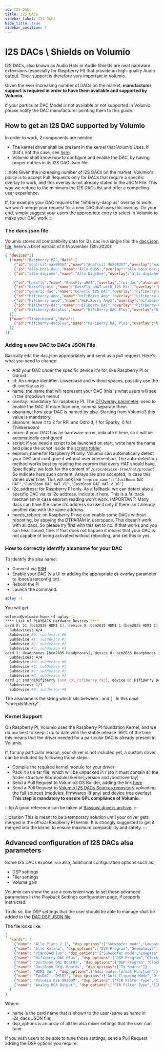 ```yaml
---
id: I2S DACs
title: I2S DACs
sidebar_label: I2S DACs
hide_title: true
sidebar_position: 7
---
```


# I2S DACs \ Shields on Volumio

I2S DACs, also known as Audio Hats or Audio Shields are neat hardware extensions (especially for Raspberry PI) that provide an high-quality Audio output. Their support is therefore
very important in Volumio.

Given the ever-increasing number of DACs on the market, **manufacturer support is required in order to have them available and supported by Volumio.**

If your particular DAC Model is not available or not supported in Volumio, please notify the DAC manufacturer pointing them to this guide.

## How to get an I2S DAC supported by Volumio

In order to work, 2 components are needed:

* The kernel driver shall be present in the kernel that Volumio Uses. If that's not the case, see [here](#kernel-support).
* Volumio shall know how to configure and enable the DAC, by having proper entries in its I2S DAC Json file.

:::note
Given the increasing number of I2S DACs on the market, Volumio's policy is to accept Pull Requests only for DACs that require a specific overlay to work, and this overlay is not already stated in the JSON File. This way we reduce to the minimum the I2S DACs list and offer a compelling user experience.

If, for example your DAC requires the "hifiberry-dacplus" overlay to work, we won't merge your request for a new DAC that uses this overlay. On your end, simply suggest your users the appropriate entry to select in Volumio to make your DAC work.
:::

### The dacs.json file

Volumio stores all compatibility data for i2s dac in a single file: the  [dacs.json file](https://github.com/volumio/volumio3-backend/blob/master/app/plugins/system_controller/i2s_dacs/dacs.json),
here's a brief extract of it (November 13th 2020):

```json
{ "devices":[
  {"name":"Raspberry PI","data":[
    {"id":"adafruit-max98357","name":"Adafruit MAX98357","overlay":"max98357a","alsanum":"2","alsacard":"MAX98357A","mixer":"","modules":"","script":"","needsreboot":"yes"},
    {"id":"allo-boss-dac","name":"Allo BOSS","overlay":"allo-boss-dac-pcm512x-audio","alsanum":"2","alsacard":"BossDAC","mixer":"Digital","modules":"","script":"","needsreboot":"yes"},
    {"id":"allo-digione","name":"Allo DigiOne","overlay":"allo-digione","alsanum":"2","alsacard":"sndallodigione","mixer":"","modules":"","script":"","needsreboot":"yes"},

    {"id":"bassfly","name":"BassFly-uHAT","overlay":"rpi-dac","alsanum":"2","alsacard":"sndrpirpidac","mixer":"","modules":"","script":"bassfly-init.sh","needsreboot":"yes"},
    {"id":"bassfly-mic","name":"BassFly-uHAT with I2S Mic","overlay":"googlevoicehat-soundcard","alsanum":"2","alsacard":"sndrpigooglevoi","mixer":"","modules":"","script":"bassfly-init.sh","needsreboot":"yes"},
    {"id":"generic-dac","name":"Generic I2S DAC","overlay":"hifiberry-dac","alsanum":"2","alsacard":"sndrpihifiberry","mixer":"","modules":"","script":"","needsreboot":"yes"},
    {"id":"hifiberry-amp","name":"HiFiBerry Amp","overlay":"hifiberry-amp","alsanum":"2","mixer":"Master","modules":"","script":"","needsreboot":"yes"},
    {"id":"hifiberry-amp2","name":"HiFiBerry Amp2","overlay":"hifiberry-dacplus","alsanum":"2","alsacard":"sndrpihifiberry","mixer":"Digital","modules":"","script":"","eeprom_name":"HiFiBerry DAC+","i2c_address":"4d","needsreboot":"no"},
    {"id":"hifiberry-dac","name":"HiFiBerry DAC","overlay":"hifiberry-dac","alsanum":"2","alsacard":"sndrpihifiberry","mixer":"","modules":"","script":"","needsreboot":"yes"},
    {"id":"hifiberry-dacplus","name":"HiFiBerry DAC Plus","overlay":"hifiberry-dacplus","alsanum":"2","alsacard":"sndrpihifiberry","mixer":"Digital","modules":"","script":"","eeprom_name":"HiFiBerry DAC+","i2c_address":"4d","needsreboot":"no"}
  ]},
  {"name":"Tinkerboard","data":[
    {"id":"hifiberry-dacplus","name":"HiFiBerry DAC Plus","overlay":"hifiberry-dacplus","alsanum":"0","mixer":"Digital","modules":"","script":"","needsreboot":"yes"}
  ]}
]}

```


### Adding a new DAC to DACs JSON File

Basically edit the dac.json appropriately and send us a pull request. Here's what you need to change:

* Add your DAC under the specific device it's for, like Raspberry PI or Odroid
* id: An unique identifier. Lowercase and without spaces, possibly use the dt-overlay as id.
* name: the name that will represent your DAC (this is what users will see in the dropdown menu)
* overlay: mandatory for raspberry PI. The [DTOverlay parameter](https://www.raspberrypi.org/documentation/configuration/device-tree.md),  used to enable the DAC. If more than one, comma separate them.
* alsaname: how your DAC is named by alsa. Starting from Volumio3 this value is mandatory.
* alsanum: leave it to 2 for RPI and Odroid, 1 for Sparky, 0 for Thinkerboard
* mixer: if your DAC has an hardware mixer, indicate it here, so it will be automatically configured
* script: if you need a script to be launched on start, write here the name and place the script inside the  [scripts folder](https://github.com/volumio/volumio3-backend/tree/master/app/plugins/system_controller/i2s_dacs/scripts)
* eeprom_name:for Raspberry PI only. Volumio can automatically detect your DAC and configure it without user intervention. The auto-detection method works best by reading the eeprom that every HAT should have. Specifically, we look for the content of `/proc/device-tree/hat/product` . So indicate here such content. Arrays are also accepted, in case this varies over time. This will look like `"eeprom_name":["JustBoom DAC HAT","JustBoom DAC HAT V1","JustBoom DAC HAT V 10"]`
* i2c_address: for Raspberry PI only. As a fallback, we can detect also a specific DAC via its i2c address. Indicate it here. This is a fallback mechanism in case eeprom reading won't work. IMPORTANT: Many dacs can have the same i2c address so use it only if there isn't  already another dac with the same address.
* needs_reboot: on Raspberry PI we can enable some DACs without rebooting, by appying the DTPARAM in userspace. This doesn't work with all dacs. So please try first with this set to no. If that works and you can hear sound, fine. If that does not happen it means that your DAC is not capable of being activated without rebooting, and set this to yes.

### How to correctly identify alsaname for your DAC

To identify the alsa name:

* Connect via [SSH](/SSH%20Connection)
* Enable your DAC (via UI or adding the appropriate dt-overlay parameter to /boot/userconfig.txt)
* Reboot the PI
* Launch the command:

```bash
aplay -l
```

You will get:

```bash
volumio@volumio-home:~$ aplay -l
**** List of PLAYBACK Hardware Devices ****
card 0: b1 [bcm2835 HDMI 1], device 0: bcm2835 HDMI 1 [bcm2835 HDMI 1]
  Subdevices: 4/4
  Subdevice #0: subdevice #0
  Subdevice #1: subdevice #1
  Subdevice #2: subdevice #2
  Subdevice #3: subdevice #3
card 1: Headphones [bcm2835 Headphones], device 0: bcm2835 Headphones [bcm2835 Headphones]
  Subdevices: 4/4
  Subdevice #0: subdevice #0
  Subdevice #1: subdevice #1
  Subdevice #2: subdevice #2
  Subdevice #3: subdevice #3
card 2: sndrpihifiberry [snd_rpi_hifiberry_dac], device 0: HifiBerry DAC HiFi pcm5102a-hifi-0 [HifiBerry DAC HiFi pcm5102a-hifi-0]
  Subdevices: 1/1
  Subdevice #0: subdevice #0
```

The alsaname is the string which sits between : and [ . In this case "sndrpihifiberry" .

### Kernel Support

On Raspberry PI, Volumio uses the Raspberry PI foundation Kernel, and we do our best to keep it up to date with the stable release.
99% of the time this means that the driver needed for a particular DAC is already present in Volumio.

If, for any particular reason, your driver is not included yet, a custom driver can be included by following those steps:

* Compile the required kernel module for your driver
* Pack it as a tar file, which will be unpacked in / (so it must contain all the folder structure /lib/modules/kernel_version and /boot/overlay)
* Send a Pull Request to Volumio3 OS Builder, adding the link [here](https://github.com/volumio/volumio3-os/blob/eb54e7ce35ffc7a5ee691ae7c2b6186fb2134407/recipes/devices/pi.sh#L170)
* Send a Pull Request to [Volumio I2S DACs Sources repository](https://github.com/volumio/volumio-i2s-dacs-sources) uploading the full sources (modules, firmwares (if any) and device tree overlay). **This step is mandatory to ensure GPL compliance of Volumio**.

:::tip
A good reference can be taken at [Bassowl drivers archive](https://raw.githubusercontent.com/Darmur/bassowl-hat/master/driver/archives/modules-rpi-5.4.83-bassowl.tar.gz).
:::

:::caution
This is meant to be a temporary solution until your driver gets merged in the official Raspberry PI kernel. It is strongly suggested to get it merged into the kernel to ensure maximum compatibility and safety.
:::

## Advanced configuration of I2S DACs alsa parameters

Some I2S DACs expose, via alsa, additional configuration options such as:
* DSP settings
* Filer settings
* Volume gain

Volumio can show the use a convenient way to set those advanced parameters in the Playback Settings configuration page, if properly instructed.

To do so, the DSP settings that the user should be able to manage shall be added to the [DAC DSP JSON file](https://github.com/volumio/volumio3-backend/blob/master/app/plugins/audio_interface/alsa_controller/dac_dsp.json).

The file looks like:

```json
{
  "cards": [
	{"name": "Allo Piano 2.1", "dsp_options":["Subwoofer mode","Lowpass","Dual Mode", "DSP Program"]},
	{"name": "Allo Katana", "dsp_options":["DSP Program","Deemphasis","DoP"]},
	{"name": "PianoDACPlus", "dsp_options":["Subwoofer mode","Lowpass","Dual Mode", "DSP Program"]},
	{"name": "Hifiberry DAC Plus", "dsp_options":["DSP Program","Clock Missing Period"]},
	{"name": "JustBoom DAC Boards", "dsp_options":["DSP Program","Clock Missing Period"]},
	{"name": "JustBoom Digi Boards", "dsp_options":["Tx Source"]},
	{"name": "HDMI Out", "dsp_options":["hdmi audio format Function"]},
	{"name": "TauDAC - DM101", "dsp_options":["Anti-Clipping Mode","Dither","Filter"]},
	{"name": "Volumio ESS 9028QM", "dsp_options":["FIR Filter Type","IIR Filter Select"]},
	{"name": "Analog RCA Output", "dsp_options":["FIR Filter Type","IIR Filter Select"]}
  ]
}
```

Where:
* name is the card name that is shown to the user (same as name in i2s_dacs JSON file)
* dsp_options is an array of all the alsa mixer settings that the user can tune.

If you wish users to be able to tune those settings, send a Pull Request adding the DSP options you require.
